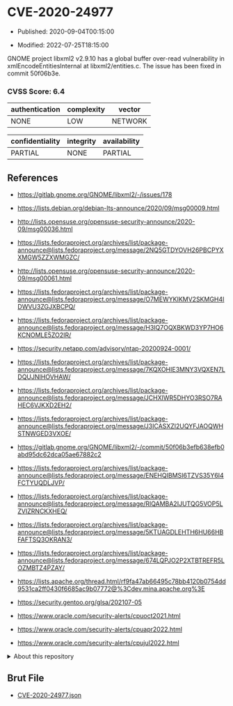# CVE-2020-24977

- Published: 2020-09-04T00:15:00

- Modified: 2022-07-25T18:15:00

GNOME project libxml2 v2.9.10 has a global buffer over-read vulnerability in xmlEncodeEntitiesInternal at libxml2/entities.c. The issue has been fixed in commit 50f06b3e.

### CVSS Score: **6.4**

| authentication | complexity | vector |
| --- | --- | --- |
| NONE | LOW | NETWORK |

| confidentiality | integrity | availability |
| --- | --- | --- |
| PARTIAL | NONE | PARTIAL |

## References

* https://gitlab.gnome.org/GNOME/libxml2/-/issues/178

* https://lists.debian.org/debian-lts-announce/2020/09/msg00009.html

* http://lists.opensuse.org/opensuse-security-announce/2020-09/msg00036.html

* https://lists.fedoraproject.org/archives/list/package-announce@lists.fedoraproject.org/message/2NQ5GTDYOVH26PBCPYXXMGW5ZZXWMGZC/

* http://lists.opensuse.org/opensuse-security-announce/2020-09/msg00061.html

* https://lists.fedoraproject.org/archives/list/package-announce@lists.fedoraproject.org/message/O7MEWYKIKMV2SKMGH4IDWVU3ZGJXBCPQ/

* https://lists.fedoraproject.org/archives/list/package-announce@lists.fedoraproject.org/message/H3IQ7OQXBKWD3YP7HO6KCNOMLE5ZO2IR/

* https://security.netapp.com/advisory/ntap-20200924-0001/

* https://lists.fedoraproject.org/archives/list/package-announce@lists.fedoraproject.org/message/7KQXOHIE3MNY3VQXEN7LDQUJNIHOVHAW/

* https://lists.fedoraproject.org/archives/list/package-announce@lists.fedoraproject.org/message/JCHXIWR5DHYO3RSO7RAHEC6VJKXD2EH2/

* https://lists.fedoraproject.org/archives/list/package-announce@lists.fedoraproject.org/message/J3ICASXZI2UQYFJAOQWHSTNWGED3VXOE/

* https://gitlab.gnome.org/GNOME/libxml2/-/commit/50f06b3efb638efb0abd95dc62dca05ae67882c2

* https://lists.fedoraproject.org/archives/list/package-announce@lists.fedoraproject.org/message/ENEHQIBMSI6TZVS35Y6I4FCTYUQDLJVP/

* https://lists.fedoraproject.org/archives/list/package-announce@lists.fedoraproject.org/message/RIQAMBA2IJUTQG5VOP5LZVIZRNCKXHEQ/

* https://lists.fedoraproject.org/archives/list/package-announce@lists.fedoraproject.org/message/5KTUAGDLEHTH6HU66HBFAFTSQ3OKRAN3/

* https://lists.fedoraproject.org/archives/list/package-announce@lists.fedoraproject.org/message/674LQPJO2P2XTBTREFR5LOZMBTZ4PZAY/

* https://lists.apache.org/thread.html/rf9fa47ab66495c78bb4120b0754dd9531ca2ff0430f6685ac9b07772@%3Cdev.mina.apache.org%3E

* https://security.gentoo.org/glsa/202107-05

* https://www.oracle.com/security-alerts/cpuoct2021.html

* https://www.oracle.com/security-alerts/cpuapr2022.html

* https://www.oracle.com/security-alerts/cpujul2022.html

<details>
<summary>About this repository</summary> 

  This repository is part of the project [Live Hack CVE](https://github.com/Live-Hack-CVE). Main website can be found [www.live-hack.org](https://www.live-hack.org) 
  
  Made by [Sn0wAlice](https://github.com/Sn0wAlice) for the people that care about security and need to have a feed of the latest CVEs. Hope you enjoy it, don't forget to star the repo and follow me on [Twitter](https://twitter.com/Sn0wAlice) and [Github](https://github.com/Sn0wAlice). And that is my [personnal website](https://www.alice-snow.me/)

  - [Home Page](https://github.com/Live-Hack-CVE)
  - [Framework](https://github.com/Live-Hack-CVE/cve-framework)
  - [CVE database](https://github.com/Live-Hack-CVE/full_database)
  - [Changelog](https://github.com/Live-Hack-CVE/Changelog)
</details>

## Brut File

* [CVE-2020-24977.json](https://raw.githubusercontent.com/Live-Hack-CVE/full_database/main/cves/2020/CVE-2020-24977.json)

